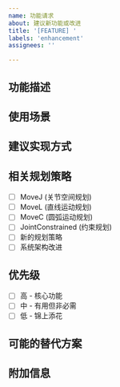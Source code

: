 ```yaml
---
name: 功能请求
about: 建议新功能或改进
title: '[FEATURE] '
labels: 'enhancement'
assignees: ''

---
```


## 功能描述
<!-- 详细描述希望添加的功能 -->

## 使用场景
<!-- 说明这个功能的应用场景和用途 -->

## 建议实现方式
<!-- 如果有具体的实现想法，请在此说明 -->

## 相关规划策略
<!-- 这个功能涉及哪些规划策略 -->
- [ ] MoveJ (关节空间规划)
- [ ] MoveL (直线运动规划)
- [ ] MoveC (圆弧运动规划)
- [ ] JointConstrained (约束规划)
- [ ] 新的规划策略
- [ ] 系统架构改进

## 优先级
<!-- 功能的重要程度 -->
- [ ] 高 - 核心功能
- [ ] 中 - 有用但非必需
- [ ] 低 - 锦上添花

## 可能的替代方案
<!-- 是否有其他方式可以实现类似效果 -->

## 附加信息
<!-- 相关资料、链接、示例等 -->